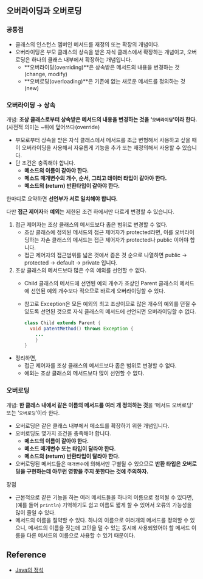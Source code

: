 ## 오버라이딩과 오버로딩

### 공통점

- 클래스의 인스턴스 멤버인 메서드를 재정의 또는 확장의 개념이다.
- 오버라이딩은 부모 클래스의 상속을 받은 자식 클래스에서 확장하는 개념이고, 오버로딩은 하나의 클래스 내부에서 확장하는 개념입니다.
    - **오버라이딩(overriding)**은 상속받은 메서드의 내용을 변경하는 것(change, modify)
    - **오버로딩(overloading)**은 기존에 없는 새로운 메서드를 정의하는 것(new)

### 오버라이딩 → 상속

개념: **조상 클래스로부터 상속받은 메서드의 내용을 변경하는 것을 ‘`오버라이딩`’이라 한다.** (사전적 의미는 ~위에 덮어쓰다(override)

- 부모로부터 상속을 받은 자식 클래스에서 메서드를 조금 변형해서 사용하고 싶을 때 이 오버라이딩을 사용해서 자유롭게 기능을 추가 또는 재정의해서 사용할 수 있습니다.
- 단 조건은 충족해야 합니다.
    - **메소드의 이름이 같아야 한다.**
    - **메소드 매개변수의 개수, 순서, 그리고 데이터 타입이 같아야 한다.**
    - **메소드의 (return) 반환타입이 같아야 한다.**

한마디로 요약하면 **선언부가 서로 일치해야 합니다.**

다만 **접근 제어자**와 **예외**는 제한된 조건 하에서만 다르게 변경할 수 있습니다.

1. 접근 제어자는 조상 클래스의 메서드보다 좁은 범위로 변경할 수 없다.
    - 조상 클래스에 정의된 메서드의 접근 제어자가 protected라면, 이를 오버라이딩하는 자손 클래스의 메서드는 접근 제어자가 protected나 public 이어야 합니다.
    - 접근 제어자의 접근범위를 넓은 것에서 좁은 것 순으로 나열하면 public → protected → default → private 입니다.
2. 조상 클래스의 메서드보다 많은 수의 예외를 선언할 수 없다.
    - Child 클래스의 메서드에 선언된 예외 개수가 조상인 Parent 클래스의 메서드에 선언된 예외 개수보다 적으므로 바르게 오버라이딩할 수 있다.
    - 참고로 Exception은 모든 예외의 최고 조상이므로 많은 개수의 예외를 던질 수 있도록 선언된 것으로 자식 클래스의 메서드에 선언되면 오버라이딩할 수 없다.

        ```java
        class Child extends Parent {
          void patentMethod() throws Exception {
        	...
        	}
        }
        ```

- 정리하면,
    - 접근 제어자를 조상 클래스의 메서드보다 좁은 범위로 변경할 수 없다.
    - 예외는 조상 클래스의 메서드보다 많이 선언할 수 없다.

### 오버로딩

개념: **한 클래스 내에서 같은 이름의 메서드를 여러 개 정의하는 것**을 ‘메서드 오버로딩’ 또는 ‘`오버로딩`’이라 한다.

- 오버로딩은 같은 클래스 내부에서 메소드를 확장하기 위한 개념입니다.
- 오버로딩도 몇가지 조건을 충족해야 합니다.
    - **메소드의 이름이 같아야 한다.**
    - **메소드 매개변수 또는 타입이 달라야 한다.**
    - **메소드의 (return) 반환타입이 달라야 한다.**
- 오버로딩된 메서드들은 `매개변수`에 의해서만 구별될 수 있으므로 **반환 타입은 오버로딩을 구현하는데 아무런 영향을 주지 못한다는 것에 주의하자.**

장점

- 근본적으로 같은 기능을 하는 여러 메서드들을 하나의 이름으로 정의될 수 있다면, (예를 들어 `println`) 기억하기도 쉽고 이름도 짧게 할 수 있어서 오류의 가능성을 많이 줄일 수 있다.
- 메서드의 이름을 절약할 수 있다. 하나의 이름으로 여러개의 메서드를 정의할 수 있으니, 메서드의 이름을 짓는데 고민을 덜 수 있는 동시에 사용되었어야 할 메서드 이름을 다른 메서드의 이름으로 사용할 수 있기 때문이다.

## Reference

- [Java의 정석](http://www.yes24.com/Product/Goods/24259565)